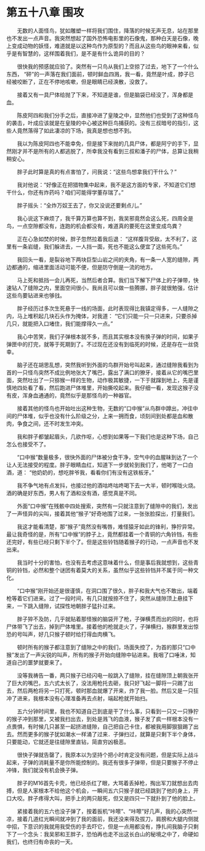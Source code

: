# 第五十八章 围攻


　　无数的人面怪鸟，犹如雕塑一样将我们围住，降落的时候无声无息，站在那里也不发出一点声音。我突然想起了国外恐怖电影里的石像鬼，那种白天是石像，晚上变成动物的妖怪，难道就是以这种鸟作为原型的？而且从这些鸟的眼神来看，似乎是有智慧的，这样围着我们，是不是有什么诡异的目的？

　　很快我的预感就应验了。突然有一只鸟从我们上空掠了过去，地下了一个什么东西， “砰”的一声落在我们面前，顿时鲜血四溅，我一看，竟然是叶成，脖子已经被咬断了，正在不停地咳嗽，但是眼睛已经涣散，没救了。

　　接着又有一具尸体给抛了下来，不知道是谁，但是脑袋已经没了，浑身都是血。

　　陈皮阿四和我们分手之后，直接冲进了皇陵之中，显然他们也受到了这种怪鸟的袭击，叶成应该就是在皇陵的中心被这种巨鸟捕获的。没有三叔暗号的指引，这些人竟然落得了如此凄凉的下场，我真是想也想不到。

　　我以为陈皮阿四也不能幸免，但是接下来抛的几具尸体，都是阿宁的手下，显然刚才并不是所有的人都逃脱了，所幸我没有看到三叔和潘子的尸体，总算让我稍稍安心。

　　胖子此时算是真的有点害怕了，问我说：“这些鸟想拿我们干什么？”

　　我对他说：“好像正在把猎物集中起来，我不是这方面的专家，不知道它们想干什么，你还有炸药吗？咱们可能得学董存瑞了。”

　　胖子摇头：“全炸万奴王去了，你又没说还要剩点儿。”

　　我心说这下麻烦了，我千算万算也算不到，我吴邪竟然会这么死，四周全是鸟，一点空隙都没有，连跑的机会都没有，难道真的要死在这里变成鸟粪？

　　正在心急如焚的时候，胖子忽然拉着我后退： “这样腹背受敌，太不利了，这里有一条岩缝，我们躲进去，一人挡一面，死也不能这么便宜了这些死鸟。”

　　我回头一看，是裂谷地下两块巨型山岩之间的夹角，有一条一人宽的缝隙，两边都通的，缩进里面活动可能不便，但是防守倒是一流的地方。

　　马上死和抵挡一会儿再死，当然后者合算。我们当下解下尸体上的子弹带，快速钻人了缝隙之内，里面空间很小，我尚且可以做一些腾挪，胖子就很勉强，估计这些鸟要钻进来也够戗。

　　胖子经历过多次生死悬于一线的场面，此时表现得比我镇定得多，一人缝隙之内，马上堆积起几块石头作为掩体，对我道： “它们只能一只一只进来，只要杀掉几只，就能把入口堵住，我们能撑得久一点。”

　　我心中苦笑，我们子弹根本就不多，而且其实根本没有换子弹的时间，如果子弹匣中的打完，就等于死期到了。不过现在还没有到临死的时候，还是存在一丝侥幸。

　　脑子还在胡思乱想，突然我听到外面的鸟群开始号叫起来，通过缝隙我看到为首的一只怪鸟突然不成比例地张大了嘴巴，露出了满口的獠牙，接着从它的嘴巴里面，突然吐出了一只猕猴一样的生物，动作极其敏捷，一下于就蹿到地上，先是谨慎地四处看了看，然后跑进尸体堆里，开始撕咬起来。我仔细一看，发现这猴子没有皮，浑身血通通的，竟然似乎是那怪鸟的一种器官。

　　接着其他的怪鸟也开始吐出这种生物，无数的“口中猴”从鸟群中蹲出，冲往中间的尸体堆，似乎也没有什么阶级之分，上来一拥而食，顷刻间到处都是血和散肉，争食之间，还不时发生冲突。

　　我和胖子都皱起眉头，几欲作呕，心想到如果等一下我们也是这种下场，自己怎么也接受不了。

　　“口中猴”数量极多，很快外面的尸体被分食干净，空气中的血腥昧到达了一个让人无法接受的程度。胖子眼睛血红，知道下一步就轮到我们了，他喝了一口白酒，道： “他奶奶的，想吃胖爷我，看看你们有没有这铁板牙。”

　　我不争气地有点发抖，也接过他的酒咕咚咕咚喝下去一大半，顿时喉咙火烧。酒的确是好东西，男人有了酒和没有酒，感觉真是不同。

　　外面“口中猴”在残骸中四处搜索，突然有一只就注意到了缝隙中的我们，发出了一声怪异的尖叫，接着其他“猴子”好奇地围了过来，一张张脸探出，打量我们。

　　我这才能看清楚，那“猴子”竟然没有嘴唇，难怪猿牙如此的锋利，狰狞异常。最让我奇怪的是，所有“口中猴”的脖子上，竟然都挂着一个青铜的六角铃铛，有些还完好，有些已经只剩下半个了。但是这些铃铛随着猴子的行动，一点声音也不发出来。

　　我当时十分的害怕，也没有去考虑这意味着什么，但是事后我就想到，这些青铜的铃铛，必然和整个谜团有着莫大的关系，虽然似乎这些铃铛并不属于同一种文化。

　　“口中猴”刚开始还是很谨慎，在洞口围了很久，胖子和我大气也不敢出，端着枪等着它们进来。过了一段时间，有几只就按捺不住了，突然从缝隙顶上悬挂下来，一下跳入缝隙，试探性地朝胖子猛扑过来。

　　胖子猝不及防，几乎就贴着那怪猴的脑袋开了枪，子弹横贯而出的同时，也将尸体带飞了出去，掉到尸体堆里。接着他的枪就走火了，子弹横扫，猴群里发出惊恐的号叫声，好几只猴子顿时给打得血肉横飞。

　　顿时所有的猴子都注意到了缝隙之中的我们，场面失控了，为首的那只“口中猴”发出了一声尖锐的叫声，所有的猴子开始向缝隙中钻进来。我咽了口唾沫，知道自己的噩梦就要来了。

　　没等我祷告一番，两只猴子已经闪电一般跳入了缝隙，挂在缝隙顶上朝我张开了巨大的嘴巴，五六式太长了，没法用枪托去砸，我只好飞起一脚将一只踢了出去，然后两枪将另一只打死，顿时那血就爆了开来，炸了我一脸。然后又是一只狂冲了进来，我根本没有心理准备再去点射，端起枪就开始扫。

　　五六分钟时间里，我也不知道自己到底是干了什么事，只看到一只又一只狰狞的猴子冲到那里，又被我扫出去，到处是溅飞的血液，猴子发了疯一样根本没有一点畏惧，有时候几只甚至一起挤进缝隙，自己把自己卡住，都被我用脚狠狠踢了出去。然而更多的猴子犹如潮水一样涌了过来．子弹扫过，就算是只剩下半个身体，只要能动，它就还是往缝隙里直钻，简直穷凶极恶。

　　很快子弹就告罄了，我原本以为坚持个把小时肯定没有问题，但是实际上战斗起来，子弹的消耗量不是你所能控制的。我还有很多子弹带，但是只要猴子不停止冲锋，我们就没有机会换子弹。

　　胖子的M16首先卡壳，他已经杀红了眼，大骂着丢掉枪，掏出军刀就想出去肉搏，但是人家根本不给他这个机会，一瞬间五六只猴子就已经跳到了他的身上，开口大咬。胖子疼得大叫，把手上的两只敲死，但又是四只一下就扑到了他的脸上。

　　紧接着我的五六也没子弹了，按着扳机“咔嚓”、“咔嚓”好几声，我的心突然一凉，接着几道红光瞬间就冲到了我的面前，我还没来得及拔刀，肩膀和大腿内侧就中招，下意识的我就用我受伤的手去吓它，但是一点用都没有，挣扎间我脑子只剩下了一个念头：我吴邪和王胖子，恐怕再也走不出这长白山的秘境之中了，命硬如我们，也终归有命丧的一天。

